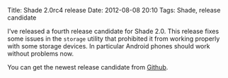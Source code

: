 Title: Shade 2.0rc4 release
Date: 2012-08-08 20:10
Tags: Shade, release candidate

I’ve released a fourth release candidate for Shade 2.0.  This release fixes some
issues in the `storage` utility that prohibited it from working properly with
some storage devices.  In particular Android phones should work without problems
now.

You can get the newest release candidate from
[Github](https://github.com/maarons/Shade/zipball/2.0rc4).
